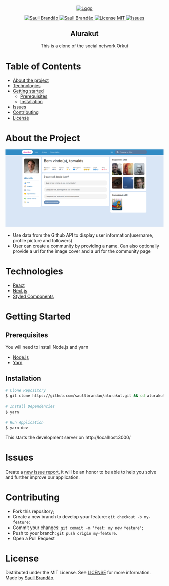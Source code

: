 <!-- PROJECT LOGO -->
<br />
<p align="center">
  <a href="https://alurakut-saullbrandao.vercel.app/">
    <img src="https://alurakut.vercel.app/logo.svg" alt="Logo" width="335" height="80">
  </a>

  <p align="center">
    <a href="https://www.twitter.com/saullbrandao/">
      <img alt="Saull Brandão" src="https://img.shields.io/badge/-saullbrandao-1DA1F2?style=flat&logo=Twitter&logoColor=white" />
    </a>
    <a href="https://www.linkedin.com/in/saullbrandao/">
      <img alt="Saull Brandão" src="https://img.shields.io/badge/-saullbrandao-0A66C2?style=flat&logo=Linkedin&logoColor=white" />
    </a>
    <a href="./LICENSE">
      <img alt="License MIT" src="https://img.shields.io/github/license/saullbrandao/alurakut" />
    </a>
    <a href="https://github.com/saullbrandao/alurakut/issues">
    <img alt="Issues" src="https://img.shields.io/github/issues/saullbrandao/alurakut" />
    </a>
  </p>
  <h2 align="center">Alurakut</h2>

  <p align="center">
    This is a clone of the social network Orkut
    <br />
    </p>
</p>

<!-- TABLE OF CONTENTS -->

# Table of Contents

- [About the project](#about-the-project)
- [Technologies](#technologies)
- [Getting started](#getting-started)
  - [Prerequisites](#prerequisites)
  - [Installation](#installation)
- [Issues](#issues)
- [Contributing](#contributing)
- [License](#license)

<!-- ABOUT THE PROJECT -->

# About the Project

![alurakut](https://raw.githubusercontent.com/saullbrandao/alurakut/main/public/demo.png)

- Use data from the Github API to display user information(username, profile
  picture and followers)
- User can create a community by providing a name. Can also optionally provide a
  url for the image cover and a url for the community page

# Technologies

- [React](https://github.com/facebook/react)
- [Next.js](https://github.com/vercel/next.js/)
- [Styled Components](https://github.com/styled-components/styled-components)

<!-- GETTING STARTED -->

# Getting Started

## Prerequisites

You will need to install Node.js and yarn

- [Node.js](https://nodejs.org/en/download/)
- [Yarn](https://classic.yarnpkg.com/en/docs/install)

## Installation

```sh
# Clone Repository
$ git clone https://github.com/saullbrandao/alurakut.git && cd alurakut

# Install Dependencies
$ yarn

# Run Application
$ yarn dev
```

This starts the development server on http://localhost:3000/

# Issues

Create a <a href="https://github.com/saullbrandao/alurakut/issues">new issue
report</a>, it will be an honor to be able to help you solve and further improve
our application.

# Contributing

- Fork this repository;
- Create a new branch to develop your feature: `git checkout -b my-feature`;
- Commit your changes: `git commit -m 'feat: my new feature'`;
- Push to your branch: `git push origin my-feature`.
- Open a Pull Request
<!-- LICENSE -->

# License

Distributed under the MIT License. See [LICENSE](./LICENSE) for more
information. Made by [Saull Brandão](https://www.linkedin.com/in/saullbrandao/).
